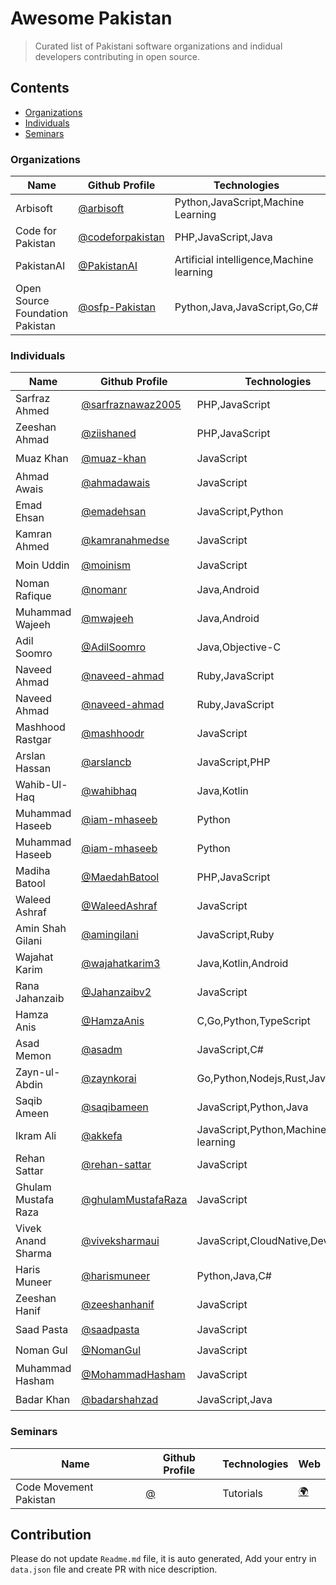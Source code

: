 # Awesome Pakistan
> Curated list of Pakistani software organizations and indidual developers contributing in open source.

## Contents
 - [Organizations](#Organizations)
 - [Individuals](#Individuals)
 - [Seminars](#Seminars)



<h3><a name="Organizations"></a>Organizations</h3>

| Name | Github Profile | Technologies | Web |
| --- | --- | --- | --- |
| Arbisoft | [@arbisoft](https://github.com/arbisoft) | Python,JavaScript,Machine Learning |  [🌍](https://arbisoft.com) | 
| Code for Pakistan | [@codeforpakistan](https://github.com/codeforpakistan) | PHP,JavaScript,Java |  [🌍](http://codeforpakistan.org) | 
| PakistanAI | [@PakistanAI](https://github.com/PakistanAI) | Artificial intelligence,Machine learning |  [🌍]() | 
| Open Source Foundation Pakistan | [@osfp-Pakistan](https://github.com/osfp-Pakistan) | Python,Java,JavaScript,Go,C# |  [🌍](https://osfp.org.pk) | 


<h3><a name="Individuals"></a>Individuals</h3>

| Name | Github Profile | Technologies | Web |
| --- | --- | --- | --- |
| Sarfraz Ahmed | [@sarfraznawaz2005](https://github.com/sarfraznawaz2005) | PHP,JavaScript |  [🌍](https://codeinphp.github.io) | 
| Zeeshan Ahmad | [@ziishaned](https://github.com/ziishaned) | PHP,JavaScript |  [🌍](https://twitter.com/ziishaned) | 
| Muaz Khan | [@muaz-khan](https://github.com/muaz-khan) | JavaScript |  [🌍](https://muazkhan.com) | 
| Ahmad Awais | [@ahmadawais](https://github.com/ahmadawais) | JavaScript |  [🌍](https://AhmadAwais.com) | 
| Emad Ehsan | [@emadehsan](https://github.com/emadehsan) | JavaScript,Python |  [🌍](https://traverous.com/@emad) | 
| Kamran Ahmed | [@kamranahmedse](https://github.com/kamranahmedse) | JavaScript |  [🌍](http://twitter.com/kamranahmedse) | 
| Moin Uddin | [@moinism](https://github.com/moinism) | JavaScript |  [🌍](https://moin.im) | 
| Noman Rafique | [@nomanr](https://github.com/nomanr) | Java,Android |  [🌍](https://medium.com/@nomanr) | 
| Muhammad Wajeeh | [@mwajeeh](https://github.com/mwajeeh) | Java,Android |  [🌍](https://stackoverflow.com/users/826606/m-wajeeh) | 
| Adil Soomro | [@AdilSoomro](https://github.com/AdilSoomro) | Java,Objective-C |  [🌍](http://booleanbites.com) | 
| Naveed Ahmad | [@naveed-ahmad](https://github.com/naveed-ahmad) | Ruby,JavaScript |  [🌍](http://booleanbites.com) | 
| Naveed Ahmad | [@naveed-ahmad](https://github.com/naveed-ahmad) | Ruby,JavaScript |  [🌍](http://booleanbites.com) | 
| Mashhood Rastgar | [@mashhoodr](https://github.com/mashhoodr) | JavaScript |  [🌍](http://imars.info) | 
| Arslan Hassan | [@arslancb](https://github.com/arslancb) | JavaScript,PHP |  [🌍](http://clip-bucket.com/) | 
| Wahib-Ul-Haq | [@wahibhaq](https://github.com/wahibhaq) | Java,Kotlin |  [🌍](http://wahibhaq.com) | 
| Muhammad Haseeb | [@iam-mhaseeb](https://github.com/iam-mhaseeb) | Python |  [🌍]() | 
| Muhammad Haseeb | [@iam-mhaseeb](https://github.com/iam-mhaseeb) | Python |  [🌍]() | 
| Madiha Batool | [@MaedahBatool](https://github.com/MaedahBatool) | PHP,JavaScript |  [🌍](https://maedahbatool.com) | 
| Waleed Ashraf | [@WaleedAshraf](https://github.com/WaleedAshraf) | JavaScript |  [🌍](https://waleedashraf.me) | 
| Amin Shah Gilani | [@amingilani](https://github.com/amingilani) | JavaScript,Ruby |  [🌍](http://amin.gilani.me) | 
| Wajahat Karim | [@wajahatkarim3](https://github.com/wajahatkarim3) | Java,Kotlin,Android |  [🌍](https://wajahatkarim.com) | 
| Rana Jahanzaib | [@Jahanzaibv2](https://github.com/Jahanzaibv2) | JavaScript |  [🌍](https://ranajahanzaib.com) | 
| Hamza Anis | [@HamzaAnis](https://github.com/HamzaAnis) | C,Go,Python,TypeScript |  [🌍](https://hamzaanis.github.io/) | 
| Asad Memon | [@asadm](https://github.com/asadm) | JavaScript,C# |  [🌍](https://asadmemon.com/) | 
| Zayn-ul-Abdin | [@zaynkorai](https://github.com/zaynkorai) | Go,Python,Nodejs,Rust,JavaScript |  [🌍](https://ranajahanzaib.com) | 
| Saqib Ameen | [@saqibameen](https://github.com/saqibameen) | JavaScript,Python,Java |  [🌍](https://saqibameen.com/) | 
| Ikram Ali | [@akkefa](https://github.com/akkefa) | JavaScript,Python,Machine learning |  [🌍](https://akkefa.com) | 
| Rehan Sattar | [@rehan-sattar](https://github.com/rehan-sattar) | JavaScript |  [🌍](https://medium.com/@rehansattar/) | 
| Ghulam Mustafa Raza | [@ghulamMustafaRaza](https://github.com/ghulamMustafaRaza) | JavaScript |  [🌍]() | 
| Vivek Anand Sharma | [@viveksharmaui](https://github.com/viveksharmaui) | JavaScript,CloudNative,DevOps |  [🌍](https://viveksharmaui.github.io/portfolio/) | 
| Haris Muneer | [@harismuneer](https://github.com/harismuneer) | Python,Java,C# |  [🌍](https://www.linkedin.com/in/harismuneer) | 
| Zeeshan Hanif | [@zeeshanhanif](https://github.com/zeeshanhanif) | JavaScript |  [🌍](www.zeeshanhanif.info) | 
| Saad Pasta | [@saadpasta](https://github.com/saadpasta) | JavaScript |  [🌍](https://saadpasta.github.io/) | 
| Noman Gul | [@NomanGul](https://github.com/NomanGul) | JavaScript |  [🌍](https://dev.to/nomangul) | 
| Muhammad Hasham | [@MohammadHasham](https://github.com/MohammadHasham) | JavaScript |  [🌍](https://muhammadhasham.com) | 
| Badar Khan | [@badarshahzad](https://github.com/badarshahzad) | JavaScript,Java |  [🌍](https://twitter.com/badarshahzad54) | 


<h3><a name="Seminars"></a>Seminars</h3>

| Name | Github Profile | Technologies | Web |
| --- | --- | --- | --- |
| Code Movement Pakistan | [@]() | Tutorials |  [🌍](https://codemovement.pk/) | 



## Contribution
Please do not update `Readme.md` file, it is auto generated, Add your entry in `data.json` file and create PR with nice description.